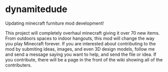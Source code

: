 # dynamitedude
Updating minecraft furniture mod development!

This project will completely overhaul minecraft giving it over 70 new items. From outdoors spaces to indoor hangouts, this mod will change the way you play Minecraft forever.
If you are interested about contributing to the mod by submiting ideas, images, and even 3D design models, follow me and send a message saying you want to help, and send the file or idea. If you contribute, there will be a page in the front of the wiki showing all of the contributers. 
